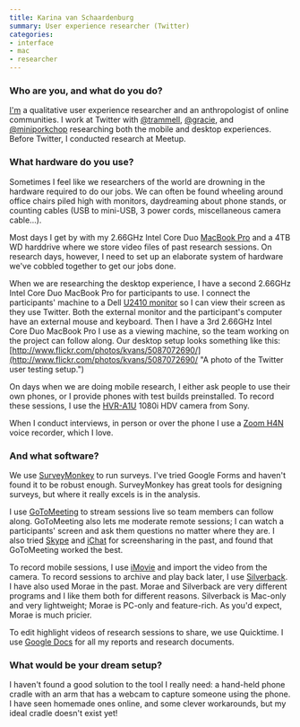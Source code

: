```yaml
---
title: Karina van Schaardenburg
summary: User experience researcher (Twitter)
categories:
- interface
- mac
- researcher
---
```


### Who are you, and what do you do?

[I'm](https://twitter.com/#!/kvanscha "Karina's Twitter account.") a qualitative user experience researcher and an anthropologist of online communities. I work at Twitter with [@trammell](https://twitter.com/#!/trammell "Trammell's Twitter account."), [@gracie](https://twitter.com/#!/gracie "Gracie's Twitter account."), and [@miniporkchop](https://twitter.com/#!/miniporkchop "Wilson's Twitter account.") researching both the mobile and desktop experiences. Before Twitter, I conducted research at Meetup.

### What hardware do you use?

Sometimes I feel like we researchers of the world are drowning in the hardware required to do our jobs. We can often be found wheeling around office chairs piled high with monitors, daydreaming about phone stands, or counting cables (USB to mini-USB, 3 power cords, miscellaneous camera cable...). 

Most days I get by with my 2.66GHz Intel Core Duo [MacBook Pro][macbook-pro] and a 4TB WD harddrive where we store video files of past research sessions. On research days, however, I need to set up an elaborate system of hardware we've cobbled together to get our jobs done. 

When we are researching the desktop experience, I have a second 2.66GHz Intel Core Duo MacBook Pro for participants to use. I connect the participants' machine to a Dell [U2410 monitor][ultrasharp-2410] so I can view their screen as they use Twitter. Both the external monitor and the participant's computer have an external mouse and keyboard. Then I have a 3rd 2.66GHz Intel Core Duo MacBook Pro I use as a viewing machine, so the team working on the project can follow along. Our desktop setup looks something like this: [http://www.flickr.com/photos/kvans/5087072690/](http://www.flickr.com/photos/kvans/5087072690/ "A photo of the Twitter user testing setup.")

On days when we are doing mobile research, I either ask people to use their own phones, or I provide phones with test builds preinstalled. To record these sessions, I use the [HVR-A1U][] 1080i HDV camera from Sony. 

When I conduct interviews, in person or over the phone I use a [Zoom H4N][h4n] voice recorder, which I love.

### And what software?

We use [SurveyMonkey][] to run surveys. I've tried Google Forms and haven't found it to be robust enough. SurveyMonkey has great tools for designing surveys, but where it really excels is in the analysis.

I use [GoToMeeting][] to stream sessions live so team members can follow along. GoToMeeting also lets me moderate remote sessions; I can watch a participants' screen and ask them questions no matter where they are. I also tried [Skype][] and [iChat][] for screensharing in the past, and found that GoToMeeting worked the best. 

To record mobile sessions, I use [iMovie][] and import the video from the camera. To record sessions to archive and play back later, I use [Silverback][]. I have also used Morae in the past. Morae and Silverback are very different programs and I like them both for different reasons. Silverback is Mac-only and very lightweight; Morae is PC-only and feature-rich. As you'd expect, Morae is much pricier. 

To edit highlight videos of research sessions to share, we use Quicktime. I use [Google Docs][google-docs] for all my reports and research documents.

### What would be your dream setup?

I haven't found a good solution to the tool I really need: a hand-held phone cradle with an arm that has a webcam to capture someone using the phone. I have seen homemade ones online, and some clever workarounds, but my ideal cradle doesn't exist yet!

[ultrasharp-2410]: https://www.amazon.com/Dell-UltraSharp-Widescreen-Performance-DisplayPort/dp/B00302DNZ4 "A 24 inch LCD monitor."
[hvr-a1u]: https://pro.sony.com/bbsc/ssr/cat-recmedia/cat-recmediahdv/product-HVRA1U/ "An HD video recorder."
[h4n]: https://www.zoom.co.jp/english/products/h4n/ "A digital audio recorder."
[macbook-pro]: https://www.apple.com/macbook-pro/ "A laptop."
[imovie]: https://www.apple.com/imovie/ "A Mac OS X video editor, included in iLife."
[ichat]: https://en.wikipedia.org/wiki/IChat "An AIM/Jabber client included with Mac OS X."
[gotomeeting]: https://www.gotomeeting.com/ "Online meeting software."
[google-docs]: https://en.wikipedia.org/wiki/Google_Docs "A web-based office suite."
[silverback]: https://silverbackapp.com/ "Usability testing software for the Mac."
[skype]: https://www.skype.com/en/ "Voice and video chat software."
[surveymonkey]: https://www.surveymonkey.com/ "An online survey service."

